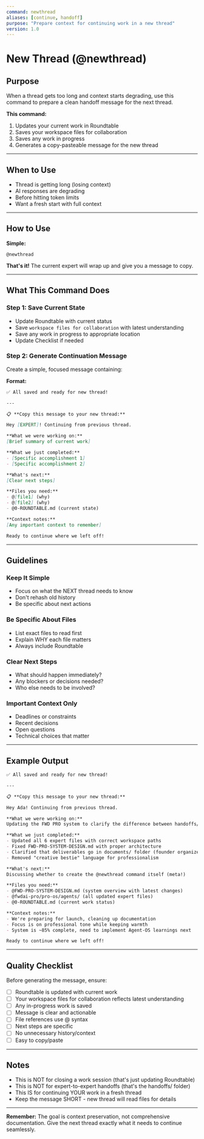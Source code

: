 ```yaml
---
command: newthread
aliases: [continue, handoff]
purpose: "Prepare context for continuing work in a new thread"
version: 1.0
---
```


# New Thread (@newthread)

## Purpose

When a thread gets too long and context starts degrading, use this command to prepare a clean handoff message for the next thread.

**This command:**
1. Updates your current work in Roundtable
2. Saves your workspace files for collaboration
3. Saves any work in progress
4. Generates a copy-pasteable message for the new thread

---

## When to Use

- Thread is getting long (losing context)
- AI responses are degrading
- Before hitting token limits
- Want a fresh start with full context

---

## How to Use

**Simple:**
```
@newthread
```

**That's it!** The current expert will wrap up and give you a message to copy.

---

## What This Command Does

### Step 1: Save Current State
- Update Roundtable with current status
- Save `workspace files for collaboration` with latest understanding
- Save any work in progress to appropriate location
- Update Checklist if needed

### Step 2: Generate Continuation Message

Create a simple, focused message containing:

**Format:**
```markdown
✅ All saved and ready for new thread!

---

📋 **Copy this message to your new thread:**

Hey [EXPERT]! Continuing from previous thread.

**What we were working on:**
[Brief summary of current work]

**What we just completed:**
- [Specific accomplishment 1]
- [Specific accomplishment 2]

**What's next:**
[Clear next steps]

**Files you need:**
- @[file1] (why)
- @[file2] (why)
- @0-ROUNDTABLE.md (current state)

**Context notes:**
[Any important context to remember]

Ready to continue where we left off!
```

---

## Guidelines

### Keep It Simple
- Focus on what the NEXT thread needs to know
- Don't rehash old history
- Be specific about next actions

### Be Specific About Files
- List exact files to read first
- Explain WHY each file matters
- Always include Roundtable

### Clear Next Steps
- What should happen immediately?
- Any blockers or decisions needed?
- Who else needs to be involved?

### Important Context Only
- Deadlines or constraints
- Recent decisions
- Open questions
- Technical choices that matter

---

## Example Output

```markdown
✅ All saved and ready for new thread!

---

📋 **Copy this message to your new thread:**

Hey Ada! Continuing from previous thread.

**What we were working on:**
Updating the FWD PRO system to clarify the difference between handoffs/ (inter-expert communication) and documents/ (deliverables).

**What we just completed:**
- Updated all 6 expert files with correct workspace paths
- Fixed FWD-PRO-SYSTEM-DESIGN.md with proper architecture
- Clarified that deliverables go in documents/ folder (founder organizes)
- Removed "creative bestie" language for professionalism

**What's next:**
Discussing whether to create the @newthread command itself (meta!)

**Files you need:**
- @FWD-PRO-SYSTEM-DESIGN.md (system overview with latest changes)
- @fwdai-pro/pro-os/agents/ (all updated expert files)
- @0-ROUNDTABLE.md (current work status)

**Context notes:**
- We're preparing for launch, cleaning up documentation
- Focus is on professional tone while keeping warmth
- System is ~85% complete, need to implement Agent-OS learnings next

Ready to continue where we left off!
```

---

## Quality Checklist

Before generating the message, ensure:

- [ ] Roundtable is updated with current work
- [ ] Your workspace files for collaboration reflects latest understanding
- [ ] Any in-progress work is saved
- [ ] Message is clear and actionable
- [ ] File references use @ syntax
- [ ] Next steps are specific
- [ ] No unnecessary history/context
- [ ] Easy to copy/paste

---

## Notes

- This is NOT for closing a work session (that's just updating Roundtable)
- This is NOT for expert-to-expert handoffs (that's the handoffs/ folder)
- This IS for continuing YOUR work in a fresh thread
- Keep the message SHORT - new thread will read files for details

---

**Remember:** The goal is context preservation, not comprehensive documentation. Give the next thread exactly what it needs to continue seamlessly.

